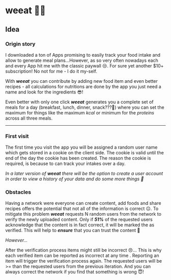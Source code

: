 # weeat 🍏🍒 

## Idea
### Origin story
I downloaded a ton of Apps promising to easily track your food intake and allow to generate meal plans...However, as so very often nowadays each and every App hit me with the classic paywall 😒. For sure yet another $10+ subscription! No not for me - I do it my-self. 

With ***weeat*** you can contribute by adding new food item and even better recipes - all calculations for nutritions are done by the app you just need a name and look for the ingredients 😎! 

Even better with only one click ***weeat*** generates you a complete set of meals for a day (breakfast, lunch, dinner, snack???🤤) where you can set the maximum for things like the maximum *kcal* or minimum for the *proteins* across all three meals. 
<hr>

### First visit

The first time you visit the app you will be assigned a random user name which gets stored in a cookie on the client side. The cookie is valid until the end of the day the cookie has been created. The reason the cookie is required, is because to can track your intakes over a day. 
 
*In a later version of ***weeat*** there will be the option to create a user account in order to view a history of your data and do some more things 🤫*

### Obstacles
Having a network were everyone can create content, add foods and share recipes offers the potential that not all of the information is correct 😐. To mitigate this problem ***weeat*** requests N random users from the network to verify the newly uploaded content.
Only if ***51%*** of the requested users acknowledge that the content is in fact correct, it will be marked the as verified.
This will help to ***ensure*** that you can trust the content 🤝

*However...*

After the verification process items might still be incorrect 😠... This is why each verified item can be reported as incorrect at any time . Reporting an item will trigger the verification process again. The requested users will be >= than the requested users from the previous iteration. And you can always correct the network if you find that something is wrong 😇!









